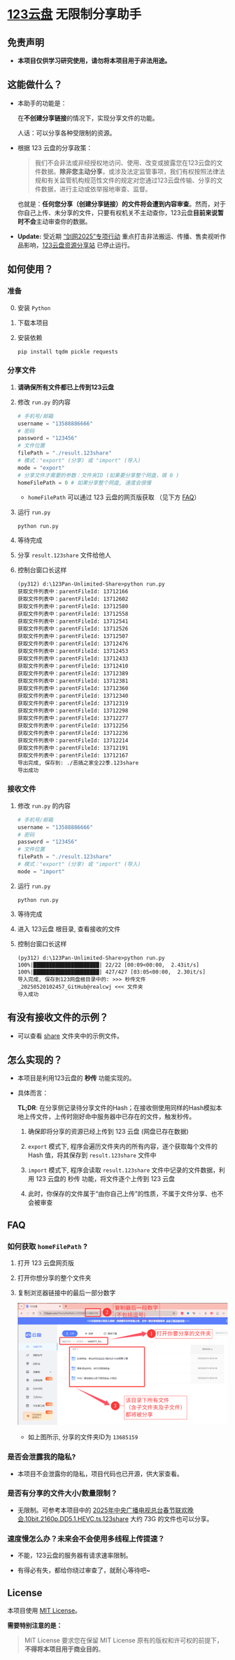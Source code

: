 <!-- <p align="center">
  <img src="./images/background.png" style="max-width: 60%; height: auto;">
</p> -->

# [123云盘](https://www.123pan.com) 无限制分享助手

## 免责声明

- **本项目仅供学习研究使用，请勿将本项目用于非法用途。**

## 这能做什么？

- 本助手的功能是：
  
    在**不创建分享链接**的情况下，实现分享文件的功能。

    人话：可以分享各种受限制的资源。

- 根据 123 云盘的分享政策：
    
    > 我们不会非法或非经授权地访问、使用、改变或披露您在123云盘的文件数据。**除非您主动分享**，或涉及法定监管事项，我们有权按照法律法规和有关监管机构规范性文件的规定对您通过123云盘传输、分享的文件数据，进行主动或依举报地审查、监督。
    
    也就是：**任何您分享（创建分享链接）的文件将会遭到内容审查**。然而，对于你自己上传、未分享的文件，只要有权机关不主动查你，123云盘**目前来说暂时不会**主动审查你的数据。

- **Update:** 受近期 [“剑网2025”专项行动](https://www.gov.cn/lianbo/bumen/202505/content_7023978.htm) 重点打击非法搬运、传播、售卖视听作品影响，[123云盘资源分享站](https://123.panbox.my/) 已停止运行。

## 如何使用？

### 准备

0. 安装 `Python`

1. 下载本项目

2. 安装依赖

    ```shell
    pip install tqdm pickle requests 
    ```

### 分享文件

1. **请确保所有文件都已上传到123云盘**

2. 修改 `run.py` 的内容

    ```python
    # 手机号/邮箱
    username = "13588886666"
    # 密码
    password = "123456"
    # 文件位置
    filePath = "./result.123share"
    # 模式："export" (分享) 或 "import" (导入)
    mode = "export"
    # 分享文件才需要的参数：文件夹ID (如果要分享整个网盘，填 0 )
    homeFilePath = 0 # 如果分享整个网盘, 速度会很慢
    ```

    - `homeFilePath` 可以通过 123 云盘的网页版获取 （见下方 [FAQ](#FAQ)）

3. 运行 `run.py`

    ```shell
    python run.py
    ```

4. 等待完成

5. 分享 `result.123share` 文件给他人

6. 控制台窗口长这样

    ```shell
    (py312) d:\123Pan-Unlimited-Share>python run.py
    获取文件列表中：parentFileId: 13712166
    获取文件列表中：parentFileId: 13712602
    获取文件列表中：parentFileId: 13712580
    获取文件列表中：parentFileId: 13712558
    获取文件列表中：parentFileId: 13712541
    获取文件列表中：parentFileId: 13712526
    获取文件列表中：parentFileId: 13712507
    获取文件列表中：parentFileId: 13712476
    获取文件列表中：parentFileId: 13712453
    获取文件列表中：parentFileId: 13712433
    获取文件列表中：parentFileId: 13712410
    获取文件列表中：parentFileId: 13712389
    获取文件列表中：parentFileId: 13712381
    获取文件列表中：parentFileId: 13712360
    获取文件列表中：parentFileId: 13712340
    获取文件列表中：parentFileId: 13712319
    获取文件列表中：parentFileId: 13712298
    获取文件列表中：parentFileId: 13712277
    获取文件列表中：parentFileId: 13712256
    获取文件列表中：parentFileId: 13712236
    获取文件列表中：parentFileId: 13712214
    获取文件列表中：parentFileId: 13712191
    获取文件列表中：parentFileId: 13712167
    导出完成, 保存到: ./恶搞之家全22季.123share
    导出成功
    ```

### 接收文件

1. 修改 `run.py` 的内容

    ```python
    # 手机号/邮箱
    username = "13588886666"
    # 密码
    password = "123456"
    # 文件位置
    filePath = "./result.123share"
    # 模式："export" (分享) 或 "import" (导入)
    mode = "import"
    ```

2. 运行 `run.py`

    ```shell
    python run.py
    ```

3. 等待完成

4. 进入 123云盘 根目录, 查看接收的文件

5. 控制台窗口长这样

    ```shell
    (py312) d:\123Pan-Unlimited-Share>python run.py
    100%|█████████████████████| 22/22 [00:09<00:00,  2.43it/s]
    100%|█████████████████████| 427/427 [03:05<00:00,  2.30it/s]
    导入完成, 保存到123网盘根目录中的: >>> 秒传文件_20250520102457_GitHub@realcwj <<< 文件夹
    导入成功
    ```

## 有没有接收文件的示例？

- 可以查看 [share](./share) 文件夹中的示例文件。

## 怎么实现的？

- 本项目是利用123云盘的 **秒传** 功能实现的。

- 具体而言：

  **TL;DR**: 在分享侧记录待分享文件的Hash；在接收侧使用同样的Hash模拟本地上传文件，上传时刚好命中服务器中已存在的文件，触发秒传。

  1. 确保即将分享的资源已经上传到 123 云盘 (网盘已存在数据)
  
  2. `export` 模式下, 程序会遍历文件夹内的所有内容，逐个获取每个文件的 Hash 值，将其保存到 `result.123share` 文件中

  3. `import` 模式下, 程序会读取 `result.123share` 文件中记录的文件数据，利用 123 云盘的 秒传 功能，将文件逐个上传到 123 云盘
  
  4. 此时，你保存的文件属于“由你自己上传”的性质，不属于文件分享、也不会被审查


## FAQ

### 如何获取 `homeFilePath` ?

1. 打开 123 云盘网页版

2. 打开你想分享的整个文件夹

3. 复制浏览器链接中的最后一部分数字

    ![how_to_share.png](./images/how_to_share.png)

    - 如上图所示, 分享的文件夹ID为 `13685159`

### 是否会泄露我的隐私?

- 本项目不会泄露你的隐私，项目代码也已开源，供大家查看。

### 是否有分享的文件大小/数量限制？

- 无限制。可参考本项目中的 [2025年中央广播电视总台春节联欢晚会.10bit.2160p.DD5.1.HEVC.ts.123share](./share/2025年中央广播电视总台春节联欢晚会.10bit.2160p.DD5.1.HEVC.ts.123share) 大约 73G 的文件也可以分享。

### 速度慢怎么办？未来会不会使用多线程上传提速？

- 不能，123云盘的服务器有请求速率限制。

- 有得必有失，都给你绕过审查了，就耐心等待吧~

## License

本项目使用 [MIT License](LICENSE)。

**需要特别注意的是：**

> MIT License 要求您在保留 MIT License 原有的版权和许可权的前提下，**不得将本项目用于商业目的**。